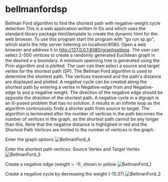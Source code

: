 # bellmanfordsp
Bellman Ford algorithm to find the shortest path with negative-weight cycle detection
This is a web application written in Go and which uses the standard library package html/template to create the dynamic html for the web browser.
To use this program start the program with "go run sp.go", which starts the http server listening on localhost:8080.  Open a web browser and
address it to http://127.0.0.1:8080/graphoptions.  The user can select 2-500 vertices to create a randomly generated Euclidean graph in
the desired x-y boundary.  A minimum spanning tree is generated using the Prim algorithm and is plotted.  The user can then select a source
and target vertex for the shortest path (SP).  The Bellman Ford algorithm is used to determine the shortest path.  The vertices traversed and
the path's distance are displayed and plotted.  A negative cycle can be created along the shortest path by entering a vertex in Negative-edge
from and Negative-edge to and a negative weight.  The direction of the negative edge should be opposite the direction of the shortest path.
A negative cycle in a digraph is an ill-posed problem that has no solution.  It results in an infinite loop as the algorithm continuously finds
a shorter path from source to target.  The algorithm is terminated after the number of vertices in the path becomes the number of vertices in
the graph, as the shortest path cannot be any longer than this.  Note that the negative distance is highlighed in red and the Shortest Path 
Vertices are limited to the number of vertices in the graph.

Enter the graph options
![BellmanFord_4](https://user-images.githubusercontent.com/117768679/223192308-f41c2054-49a7-4ff9-86eb-4907f387d569.PNG)

Enter the shortest path vertices:  Source Vertex and Target Vertex
![BellmanFord_3](https://user-images.githubusercontent.com/117768679/223192687-df44f513-9f9c-4e5d-84a5-cca6e308f41e.PNG)

Create a negative edge (weight = -1), shown in yellow
![BellmanFord_1](https://user-images.githubusercontent.com/117768679/223192882-b9bdf74a-b25c-4955-8354-9706a86e15fe.PNG)

Create a negative cycle by decreasing the weight (-15.37)
![BellmanFord_2](https://user-images.githubusercontent.com/117768679/223193350-acc98ef9-ed6a-420d-922f-45ab53d7321b.PNG)
